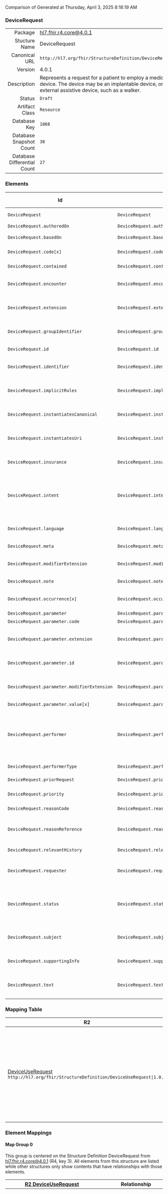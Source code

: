 Comparison of 
Generated at Thursday, April 3, 2025 8:18:19 AM

### DeviceRequest

|      |     |
| ---: | --- |
| Package | hl7.fhir.r4.core@4.0.1 |
| Stucture Name | DeviceRequest |
| Canonical URL | `http://hl7.org/fhir/StructureDefinition/DeviceRequest` |
| Version | 4.0.1 |
| Description | Represents a request for a patient to employ a medical device. The device may be an implantable device, or an external assistive device, such as a walker. |
| Status | `Draft` |
| Artifact Class | `Resource` |
| Database Key | `1068` |
| Database Snapshot Count | `38` |
| Database Differential Count | `27` |

### Elements

| Id | Path | Name | Base Path | Short | Cardinality | Collated Type | Binding Strength | Binding Value Set |
| -- | ---- | ---- | --------- | ----- | ----------- | ------------- | ---------------- | ----------------- |
| `DeviceRequest` | `DeviceRequest` | `DeviceRequest` | DeviceRequest | Medical device request | 0..* | DeviceRequest |  |  |
| `DeviceRequest.authoredOn` | `DeviceRequest.authoredOn` | `authoredOn` | DeviceRequest.authoredOn | When recorded | 0..1 | dateTime |  |  |
| `DeviceRequest.basedOn` | `DeviceRequest.basedOn` | `basedOn` | DeviceRequest.basedOn | What request fulfills | 0..* | Reference(http://hl7.org/fhir/StructureDefinition/Resource) |  |  |
| `DeviceRequest.code[x]` | `DeviceRequest.code[x]` | `code[x]` | DeviceRequest.code[x] | Device requested | 1..1 | CodeableConcept, Reference(http://hl7.org/fhir/StructureDefinition/Device) | `Example` | `http://hl7.org/fhir/ValueSet/device-kind` |
| `DeviceRequest.contained` | `DeviceRequest.contained` | `contained` | DomainResource.contained | Contained, inline Resources | 0..* | Resource |  |  |
| `DeviceRequest.encounter` | `DeviceRequest.encounter` | `encounter` | DeviceRequest.encounter | Encounter motivating request | 0..1 | Reference(http://hl7.org/fhir/StructureDefinition/Encounter) |  |  |
| `DeviceRequest.extension` | `DeviceRequest.extension` | `extension` | DomainResource.extension | Additional content defined by implementations | 0..* | Extension |  |  |
| `DeviceRequest.groupIdentifier` | `DeviceRequest.groupIdentifier` | `groupIdentifier` | DeviceRequest.groupIdentifier | Identifier of composite request | 0..1 | Identifier |  |  |
| `DeviceRequest.id` | `DeviceRequest.id` | `id` | Resource.id | Logical id of this artifact | 0..1 | id |  |  |
| `DeviceRequest.identifier` | `DeviceRequest.identifier` | `identifier` | DeviceRequest.identifier | External Request identifier | 0..* | Identifier |  |  |
| `DeviceRequest.implicitRules` | `DeviceRequest.implicitRules` | `implicitRules` | Resource.implicitRules | A set of rules under which this content was created | 0..1 | uri |  |  |
| `DeviceRequest.instantiatesCanonical` | `DeviceRequest.instantiatesCanonical` | `instantiatesCanonical` | DeviceRequest.instantiatesCanonical | Instantiates FHIR protocol or definition | 0..* | canonical(http://hl7.org/fhir/StructureDefinition/ActivityDefinition), canonical(http://hl7.org/fhir/StructureDefinition/PlanDefinition) |  |  |
| `DeviceRequest.instantiatesUri` | `DeviceRequest.instantiatesUri` | `instantiatesUri` | DeviceRequest.instantiatesUri | Instantiates external protocol or definition | 0..* | uri |  |  |
| `DeviceRequest.insurance` | `DeviceRequest.insurance` | `insurance` | DeviceRequest.insurance | Associated insurance coverage | 0..* | Reference(http://hl7.org/fhir/StructureDefinition/ClaimResponse), Reference(http://hl7.org/fhir/StructureDefinition/Coverage) |  |  |
| `DeviceRequest.intent` | `DeviceRequest.intent` | `intent` | DeviceRequest.intent | proposal \| plan \| directive \| order \| original-order \| reflex-order \| filler-order \| instance-order \| option | 1..1 | code | `Required` | `http://hl7.org/fhir/ValueSet/request-intent|4.0.1` |
| `DeviceRequest.language` | `DeviceRequest.language` | `language` | Resource.language | Language of the resource content | 0..1 | code | `Required` | `http://hl7.org/fhir/ValueSet/all-languages` |
| `DeviceRequest.meta` | `DeviceRequest.meta` | `meta` | Resource.meta | Metadata about the resource | 0..1 | Meta |  |  |
| `DeviceRequest.modifierExtension` | `DeviceRequest.modifierExtension` | `modifierExtension` | DomainResource.modifierExtension | Extensions that cannot be ignored | 0..* | Extension |  |  |
| `DeviceRequest.note` | `DeviceRequest.note` | `note` | DeviceRequest.note | Notes or comments | 0..* | Annotation |  |  |
| `DeviceRequest.occurrence[x]` | `DeviceRequest.occurrence[x]` | `occurrence[x]` | DeviceRequest.occurrence[x] | Desired time or schedule for use | 0..1 | dateTime, Period, Timing |  |  |
| `DeviceRequest.parameter` | `DeviceRequest.parameter` | `parameter` | DeviceRequest.parameter | Device details | 0..* | BackboneElement |  |  |
| `DeviceRequest.parameter.code` | `DeviceRequest.parameter.code` | `code` | DeviceRequest.parameter.code | Device detail | 0..1 | CodeableConcept | `Example` |  |
| `DeviceRequest.parameter.extension` | `DeviceRequest.parameter.extension` | `extension` | Element.extension | Additional content defined by implementations | 0..* | Extension |  |  |
| `DeviceRequest.parameter.id` | `DeviceRequest.parameter.id` | `id` | Element.id | Unique id for inter-element referencing | 0..1 | id |  |  |
| `DeviceRequest.parameter.modifierExtension` | `DeviceRequest.parameter.modifierExtension` | `modifierExtension` | BackboneElement.modifierExtension | Extensions that cannot be ignored even if unrecognized | 0..* | Extension |  |  |
| `DeviceRequest.parameter.value[x]` | `DeviceRequest.parameter.value[x]` | `value[x]` | DeviceRequest.parameter.value[x] | Value of detail | 0..1 | boolean, CodeableConcept, Quantity, Range |  |  |
| `DeviceRequest.performer` | `DeviceRequest.performer` | `performer` | DeviceRequest.performer | Requested Filler | 0..1 | Reference(http://hl7.org/fhir/StructureDefinition/CareTeam), Reference(http://hl7.org/fhir/StructureDefinition/Device), Reference(http://hl7.org/fhir/StructureDefinition/HealthcareService), Reference(http://hl7.org/fhir/StructureDefinition/Organization), Reference(http://hl7.org/fhir/StructureDefinition/Patient), Reference(http://hl7.org/fhir/StructureDefinition/Practitioner), Reference(http://hl7.org/fhir/StructureDefinition/PractitionerRole), Reference(http://hl7.org/fhir/StructureDefinition/RelatedPerson) |  |  |
| `DeviceRequest.performerType` | `DeviceRequest.performerType` | `performerType` | DeviceRequest.performerType | Filler role | 0..1 | CodeableConcept | `Example` | `http://hl7.org/fhir/ValueSet/participant-role` |
| `DeviceRequest.priorRequest` | `DeviceRequest.priorRequest` | `priorRequest` | DeviceRequest.priorRequest | What request replaces | 0..* | Reference(http://hl7.org/fhir/StructureDefinition/Resource) |  |  |
| `DeviceRequest.priority` | `DeviceRequest.priority` | `priority` | DeviceRequest.priority | routine \| urgent \| asap \| stat | 0..1 | code | `Required` | `http://hl7.org/fhir/ValueSet/request-priority|4.0.1` |
| `DeviceRequest.reasonCode` | `DeviceRequest.reasonCode` | `reasonCode` | DeviceRequest.reasonCode | Coded Reason for request | 0..* | CodeableConcept | `Example` | `http://hl7.org/fhir/ValueSet/condition-code` |
| `DeviceRequest.reasonReference` | `DeviceRequest.reasonReference` | `reasonReference` | DeviceRequest.reasonReference | Linked Reason for request | 0..* | Reference(http://hl7.org/fhir/StructureDefinition/Condition), Reference(http://hl7.org/fhir/StructureDefinition/DiagnosticReport), Reference(http://hl7.org/fhir/StructureDefinition/DocumentReference), Reference(http://hl7.org/fhir/StructureDefinition/Observation) |  |  |
| `DeviceRequest.relevantHistory` | `DeviceRequest.relevantHistory` | `relevantHistory` | DeviceRequest.relevantHistory | Request provenance | 0..* | Reference(http://hl7.org/fhir/StructureDefinition/Provenance) |  |  |
| `DeviceRequest.requester` | `DeviceRequest.requester` | `requester` | DeviceRequest.requester | Who/what is requesting diagnostics | 0..1 | Reference(http://hl7.org/fhir/StructureDefinition/Device), Reference(http://hl7.org/fhir/StructureDefinition/Organization), Reference(http://hl7.org/fhir/StructureDefinition/Practitioner), Reference(http://hl7.org/fhir/StructureDefinition/PractitionerRole) |  |  |
| `DeviceRequest.status` | `DeviceRequest.status` | `status` | DeviceRequest.status | draft \| active \| on-hold \| revoked \| completed \| entered-in-error \| unknown | 0..1 | code | `Required` | `http://hl7.org/fhir/ValueSet/request-status|4.0.1` |
| `DeviceRequest.subject` | `DeviceRequest.subject` | `subject` | DeviceRequest.subject | Focus of request | 1..1 | Reference(http://hl7.org/fhir/StructureDefinition/Device), Reference(http://hl7.org/fhir/StructureDefinition/Group), Reference(http://hl7.org/fhir/StructureDefinition/Location), Reference(http://hl7.org/fhir/StructureDefinition/Patient) |  |  |
| `DeviceRequest.supportingInfo` | `DeviceRequest.supportingInfo` | `supportingInfo` | DeviceRequest.supportingInfo | Additional clinical information | 0..* | Reference(http://hl7.org/fhir/StructureDefinition/Resource) |  |  |
| `DeviceRequest.text` | `DeviceRequest.text` | `text` | DomainResource.text | Text summary of the resource, for human interpretation | 0..1 | Narrative |  |  |
### Mapping Table

| R2 | Comparison | R3 | Comparison | R4 | Comparison | R4B | Comparison | R5
| --- | --- | --- | --- | --- | --- | --- | --- | ---
| [DeviceUseRequest](/docs/R2/Resources/DeviceUseRequest.md)<br/> `http://hl7.org/fhir/StructureDefinition/DeviceUseRequest\|1.0.2` | →→→→→→→<br/>`RelatedTo`<br/>- DBKey: `100`<br/>- Reviewed: `n/a`<br/>- By: `n/a`<br/>→→→→→→→<hr/>←←←←←←←<br/>`SourceIsBroaderThanTarget`<br/>- DBKey: `267`<br/>- Reviewed: `n/a`<br/>- By: `n/a`<br/>←←←←←←←| [DeviceRequest](/docs/R3/Resources/DeviceRequest.md)<br/> `http://hl7.org/fhir/StructureDefinition/DeviceRequest\|3.0.2` | →→→→→→→<br/>`RelatedTo`<br/>- DBKey: `449`<br/>- Reviewed: `n/a`<br/>- By: `n/a`<br/>→→→→→→→<hr/>←←←←←←←<br/>`SourceIsBroaderThanTarget`<br/>- DBKey: `644`<br/>- Reviewed: `n/a`<br/>- By: `n/a`<br/>←←←←←←←| [DeviceRequest](/docs/R4/Resources/DeviceRequest.md)<br/> `http://hl7.org/fhir/StructureDefinition/DeviceRequest\|4.0.1` | →→→→→→→<br/>`Equivalent`<br/>- DBKey: `1461`<br/>- Reviewed: `n/a`<br/>- By: `n/a`<br/>→→→→→→→<hr/>←←←←←←←<br/>`Equivalent`<br/>- DBKey: `1462`<br/>- Reviewed: `n/a`<br/>- By: `n/a`<br/>←←←←←←←| [DeviceRequest](/docs/R4B/Resources/DeviceRequest.md)<br/> `http://hl7.org/fhir/StructureDefinition/DeviceRequest\|4.3.0` | →→→→→→→<br/>`RelatedTo`<br/>- DBKey: `965`<br/>- Reviewed: `n/a`<br/>- By: `n/a`<br/>→→→→→→→<hr/>←←←←←←←<br/>`SourceIsBroaderThanTarget`<br/>- DBKey: `1194`<br/>- Reviewed: `n/a`<br/>- By: `n/a`<br/>←←←←←←←| [DeviceRequest](/docs/R5/Resources/DeviceRequest.md)<br/> `http://hl7.org/fhir/StructureDefinition/DeviceRequest\|5.0.0` 

### Element Mappings


#### Map Group 0

This group is centered on the Structure Definition DeviceRequest from hl7.fhir.r4.core@4.0.1 (R4, key 3).
All elements from this structure are listed while other structures only show contents that have relationships with those elements.

| [R2 DeviceUseRequest](/docs/R2/Resources/DeviceUseRequest.md)| Relationship | [R3 DeviceRequest](/docs/R3/Resources/DeviceRequest.md)| Relationship | R4 DeviceRequest| Relationship | [R4B DeviceRequest](/docs/R4B/Resources/DeviceRequest.md)| Relationship | [R5 DeviceRequest](/docs/R5/Resources/DeviceRequest.md)
| --- | --- | --- | --- | --- | --- | --- | --- | ---
| | | `DeviceRequest`| →→→→ _SourceIsNarrowerThanTarget_ →→→→ <br/>(13008)<hr/>←←←← _SourceIsBroaderThanTarget_ ←←←← <br/>(13009)| **`DeviceRequest`**| _Equivalent_<br/>(25795/25796)| `DeviceRequest`| →→→→ _SourceIsNarrowerThanTarget_ →→→→ <br/>(40683)<hr/>←←←← _SourceIsBroaderThanTarget_ ←←←← <br/>(40684)| `DeviceRequest`
| | | `DeviceRequest.id`| _Equivalent_<br/>(13010/13011)| **`DeviceRequest.id`**| _Equivalent_<br/>(25797/25798)| `DeviceRequest.id`| _Equivalent_<br/>(40685/40686)| `DeviceRequest.id`
| | | `DeviceRequest.meta`| →→→→ _SourceIsNarrowerThanTarget_ →→→→ <br/>(13012)<hr/>←←←← _SourceIsBroaderThanTarget_ ←←←← <br/>(13013)| **`DeviceRequest.meta`**| _Equivalent_<br/>(25799/25800)| `DeviceRequest.meta`| _Equivalent_<br/>(40687/40688)| `DeviceRequest.meta`
| | | `DeviceRequest.implicitRules`| _Equivalent_<br/>(13014/13015)| **`DeviceRequest.implicitRules`**| _Equivalent_<br/>(25801/25802)| `DeviceRequest.implicitRules`| _Equivalent_<br/>(40689/40690)| `DeviceRequest.implicitRules`
| | | `DeviceRequest.language`| →→→→ _SourceIsNarrowerThanTarget_ →→→→ <br/>(13016)<hr/>←←←← _SourceIsNarrowerThanTarget_ ←←←← <br/>(13017)| **`DeviceRequest.language`**| _Equivalent_<br/>(25803/25804)| `DeviceRequest.language`| _Equivalent_<br/>(40691/40692)| `DeviceRequest.language`
| | | `DeviceRequest.text`| _Equivalent_<br/>(13018/13019)| **`DeviceRequest.text`**| _Equivalent_<br/>(25805/25806)| `DeviceRequest.text`| _Equivalent_<br/>(40693/40694)| `DeviceRequest.text`
| | | `DeviceRequest.contained`| _Equivalent_<br/>(13020/13021)| **`DeviceRequest.contained`**| _Equivalent_<br/>(25807/25808)| `DeviceRequest.contained`| _Equivalent_<br/>(40695/40696)| `DeviceRequest.contained`
| | | `DeviceRequest.extension`| _Equivalent_<br/>(13022/13023)| **`DeviceRequest.extension`**| _Equivalent_<br/>(25809/25810)| `DeviceRequest.extension`| _Equivalent_<br/>(40697/40698)| `DeviceRequest.extension`
| | | `DeviceRequest.modifierExtension`| _Equivalent_<br/>(13024/13025)| **`DeviceRequest.modifierExtension`**| _Equivalent_<br/>(25811/25812)| `DeviceRequest.modifierExtension`| _Equivalent_<br/>(40699/40700)| `DeviceRequest.modifierExtension`
| | | `DeviceRequest.identifier`| _Equivalent_<br/>(13026/13027)| **`DeviceRequest.identifier`**| _Equivalent_<br/>(25813/25814)| `DeviceRequest.identifier`| _Equivalent_<br/>(40701/40702)| `DeviceRequest.identifier`
| | | | | **`DeviceRequest.instantiatesCanonical`**| _Equivalent_<br/>(25815/25816)| `DeviceRequest.instantiatesCanonical`| _Equivalent_<br/>(40703/40704)| `DeviceRequest.instantiatesCanonical`
| | | | | **`DeviceRequest.instantiatesUri`**| _Equivalent_<br/>(25817/25818)| `DeviceRequest.instantiatesUri`| _Equivalent_<br/>(40705/40706)| `DeviceRequest.instantiatesUri`
| | | `DeviceRequest.basedOn`| →→→→ _SourceIsNarrowerThanTarget_ →→→→ <br/>(13028)<hr/>←←←← _SourceIsBroaderThanTarget_ ←←←← <br/>(13029)| **`DeviceRequest.basedOn`**| _Equivalent_<br/>(25819/25820)| `DeviceRequest.basedOn`| _Equivalent_<br/>(40707/40708)| `DeviceRequest.basedOn`
| | | `DeviceRequest.priorRequest`| →→→→ _SourceIsNarrowerThanTarget_ →→→→ <br/>(13030)<hr/>←←←← _SourceIsBroaderThanTarget_ ←←←← <br/>(13031)| **`DeviceRequest.priorRequest`**| _Equivalent_<br/>(25821/25822)| `DeviceRequest.priorRequest`| →→→→ _RelatedTo_ →→→→ <br/>(1768)<hr/>←←←← _RelatedTo_ ←←←← <br/>(2011)| `DeviceRequest.replaces`
| | | `DeviceRequest.groupIdentifier`| _Equivalent_<br/>(13032/13033)| **`DeviceRequest.groupIdentifier`**| _Equivalent_<br/>(25823/25824)| `DeviceRequest.groupIdentifier`| _Equivalent_<br/>(40709/40710)| `DeviceRequest.groupIdentifier`
| | | `DeviceRequest.status`| _Equivalent_<br/>(13034/13035)| **`DeviceRequest.status`**| _Equivalent_<br/>(25825/25826)| `DeviceRequest.status`| _Equivalent_<br/>(40711/40712)| `DeviceRequest.status`
| | | `DeviceRequest.intent`| →→→→ _SourceIsNarrowerThanTarget_ →→→→ <br/>(13036)<hr/>←←←← _SourceIsBroaderThanTarget_ ←←←← <br/>(13037)| **`DeviceRequest.intent`**| _Equivalent_<br/>(25827/25828)| `DeviceRequest.intent`| _Equivalent_<br/>(40713/40714)| `DeviceRequest.intent`
| | | `DeviceRequest.priority`| _Equivalent_<br/>(13038/13039)| **`DeviceRequest.priority`**| _Equivalent_<br/>(25829/25830)| `DeviceRequest.priority`| _Equivalent_<br/>(40715/40716)| `DeviceRequest.priority`
| `DeviceUseRequest.device`| →→→→ _SourceIsBroaderThanTarget_ →→→→ <br/>(181)<hr/>←←←← _SourceIsNarrowerThanTarget_ ←←←← <br/>(595)| `DeviceRequest.code[x]`| →→→→ _SourceIsNarrowerThanTarget_ →→→→ <br/>(13040)<hr/>←←←← _SourceIsBroaderThanTarget_ ←←←← <br/>(13041)| **`DeviceRequest.code[x]`**| _Equivalent_<br/>(25831/25832)| `DeviceRequest.code[x]`| →→→→ _SourceIsBroaderThanTarget_ →→→→ <br/>(1769)<hr/>←←←← _SourceIsBroaderThanTarget_ ←←←← <br/>(2012)| `DeviceRequest.code`
| | | | | **`DeviceRequest.parameter`**| _Equivalent_<br/>(25833/25834)| `DeviceRequest.parameter`| _Equivalent_<br/>(40717/40718)| `DeviceRequest.parameter`
| | | | | **`DeviceRequest.parameter.id`**| _Equivalent_<br/>(25835/25836)| `DeviceRequest.parameter.id`| _Equivalent_<br/>(40719/40720)| `DeviceRequest.parameter.id`
| | | | | **`DeviceRequest.parameter.extension`**| _Equivalent_<br/>(25837/25838)| `DeviceRequest.parameter.extension`| _Equivalent_<br/>(40721/40722)| `DeviceRequest.parameter.extension`
| | | | | **`DeviceRequest.parameter.modifierExtension`**| _Equivalent_<br/>(25839/25840)| `DeviceRequest.parameter.modifierExtension`| _Equivalent_<br/>(40723/40724)| `DeviceRequest.parameter.modifierExtension`
| | | | | **`DeviceRequest.parameter.code`**| _Equivalent_<br/>(25841/25842)| `DeviceRequest.parameter.code`| _Equivalent_<br/>(40725/40726)| `DeviceRequest.parameter.code`
| | | | | **`DeviceRequest.parameter.value[x]`**| _Equivalent_<br/>(25843/25844)| `DeviceRequest.parameter.value[x]`| _Equivalent_<br/>(40727/40728)| `DeviceRequest.parameter.value[x]`
| | | `DeviceRequest.subject`| →→→→ _SourceIsNarrowerThanTarget_ →→→→ <br/>(13042)<hr/>←←←← _SourceIsBroaderThanTarget_ ←←←← <br/>(13043)| **`DeviceRequest.subject`**| _Equivalent_<br/>(25845/25846)| `DeviceRequest.subject`| _Equivalent_<br/>(40729/40730)| `DeviceRequest.subject`
| `DeviceUseRequest.encounter`| →→→→ _RelatedTo_ →→→→ <br/>(182)<hr/>←←←← _RelatedTo_ ←←←← <br/>(596)| `DeviceRequest.context`| →→→→ _SourceIsNarrowerThanTarget_ →→→→ <br/>(995)<hr/>←←←← _SourceIsBroaderThanTarget_ ←←←← <br/>(1482)| **`DeviceRequest.encounter`**| _Equivalent_<br/>(25847/25848)| `DeviceRequest.encounter`| _Equivalent_<br/>(40731/40732)| `DeviceRequest.encounter`
| `DeviceUseRequest.orderedOn`| →→→→ _SourceIsNarrowerThanTarget_ →→→→ <br/>(185)<hr/>←←←← _SourceIsBroaderThanTarget_ ←←←← <br/>(599)| `DeviceRequest.occurrence[x]`| →→→→ _SourceIsNarrowerThanTarget_ →→→→ <br/>(13044)<hr/>←←←← _SourceIsBroaderThanTarget_ ←←←← <br/>(13045)| **`DeviceRequest.occurrence[x]`**| _Equivalent_<br/>(25849/25850)| `DeviceRequest.occurrence[x]`| _Equivalent_<br/>(40733/40734)| `DeviceRequest.occurrence[x]`
| `DeviceUseRequest.timing[x]`| →→→→ _SourceIsNarrowerThanTarget_ →→→→ <br/>(188)<hr/>←←←← _SourceIsBroaderThanTarget_ ←←←← <br/>(599)| `DeviceRequest.occurrence[x]`| →→→→ _SourceIsNarrowerThanTarget_ →→→→ <br/>(13044)<hr/>←←←← _SourceIsBroaderThanTarget_ ←←←← <br/>(13045)| **`DeviceRequest.occurrence[x]`**| _Equivalent_<br/>(25849/25850)| `DeviceRequest.occurrence[x]`| _Equivalent_<br/>(40733/40734)| `DeviceRequest.occurrence[x]`
| `DeviceUseRequest.recordedOn`| _Equivalent_<br/>(187/594)| `DeviceRequest.authoredOn`| _Equivalent_<br/>(13046/13047)| **`DeviceRequest.authoredOn`**| _Equivalent_<br/>(25851/25852)| `DeviceRequest.authoredOn`| _Equivalent_<br/>(40735/40736)| `DeviceRequest.authoredOn`
| | | `DeviceRequest.requester`| →→→→ _SourceIsBroaderThanTarget_ →→→→ <br/>(13048)<hr/>←←←← _RelatedTo_ ←←←← <br/>(1483)| **`DeviceRequest.requester`**| _Equivalent_<br/>(25853/25854)| `DeviceRequest.requester`| _Equivalent_<br/>(40737/40738)| `DeviceRequest.requester`
| | | `DeviceRequest.requester.agent`| →→→→ _RelatedTo_ →→→→ <br/>(997)<hr/>←←←← _RelatedTo_ ←←←← <br/>(1483)| **`DeviceRequest.requester`**| _Equivalent_<br/>(25853/25854)| `DeviceRequest.requester`| _Equivalent_<br/>(40737/40738)| `DeviceRequest.requester`
| | | `DeviceRequest.performerType`| _Equivalent_<br/>(13053/13054)| **`DeviceRequest.performerType`**| _Equivalent_<br/>(25855/25856)| `DeviceRequest.performerType`| | | 
| | | `DeviceRequest.performer`| →→→→ _RelatedTo_ →→→→ <br/>(13055)<hr/>←←←← _RelatedTo_ ←←←← <br/>(13056)| **`DeviceRequest.performer`**| _Equivalent_<br/>(25857/25858)| `DeviceRequest.performer`| →→→→ _SourceIsBroaderThanTarget_ →→→→ <br/>(40740)<hr/>←←←← _SourceIsBroaderThanTarget_ ←←←← <br/>(40741)| `DeviceRequest.performer`
| `DeviceUseRequest.indication`| →→→→ _SourceIsBroaderThanTarget_ →→→→ <br/>(183)<hr/>←←←← _SourceIsNarrowerThanTarget_ ←←←← <br/>(600)| `DeviceRequest.reasonCode`| _Equivalent_<br/>(13057/13058)| **`DeviceRequest.reasonCode`**| _Equivalent_<br/>(25859/25860)| `DeviceRequest.reasonCode`| →→→→ _SourceIsBroaderThanTarget_ →→→→ <br/>(1770)<hr/>←←←← _SourceIsBroaderThanTarget_ ←←←← <br/>(2013)| `DeviceRequest.reason`
| | | `DeviceRequest.reasonReference`| →→→→ _RelatedTo_ →→→→ <br/>(13059)<hr/>←←←← _RelatedTo_ ←←←← <br/>(13060)| **`DeviceRequest.reasonReference`**| _Equivalent_<br/>(25861/25862)| `DeviceRequest.reasonReference`| →→→→ _SourceIsBroaderThanTarget_ →→→→ <br/>(1771)<hr/>←←←← _RelatedTo_ ←←←← <br/>(2014)| `DeviceRequest.reason`
| | | | | **`DeviceRequest.insurance`**| _Equivalent_<br/>(25863/25864)| `DeviceRequest.insurance`| _Equivalent_<br/>(40742/40743)| `DeviceRequest.insurance`
| | | `DeviceRequest.supportingInfo`| →→→→ _SourceIsNarrowerThanTarget_ →→→→ <br/>(13061)<hr/>←←←← _SourceIsBroaderThanTarget_ ←←←← <br/>(13062)| **`DeviceRequest.supportingInfo`**| _Equivalent_<br/>(25865/25866)| `DeviceRequest.supportingInfo`| _Equivalent_<br/>(40744/40745)| `DeviceRequest.supportingInfo`
| `DeviceUseRequest.notes`| →→→→ _SourceIsBroaderThanTarget_ →→→→ <br/>(184)<hr/>←←←← _SourceIsBroaderThanTarget_ ←←←← <br/>(597)| `DeviceRequest.note`| _Equivalent_<br/>(13063/13064)| **`DeviceRequest.note`**| _Equivalent_<br/>(25867/25868)| `DeviceRequest.note`| _Equivalent_<br/>(40746/40747)| `DeviceRequest.note`
| | | `DeviceRequest.relevantHistory`| →→→→ _SourceIsNarrowerThanTarget_ →→→→ <br/>(13065)<hr/>←←←← _SourceIsBroaderThanTarget_ ←←←← <br/>(13066)| **`DeviceRequest.relevantHistory`**| _Equivalent_<br/>(25869/25870)| `DeviceRequest.relevantHistory`| _Equivalent_<br/>(40748/40749)| `DeviceRequest.relevantHistory`
| *7 of 22 elements used* <br/>remaining elements:<br/>`DeviceUseRequest`, `DeviceUseRequest.bodySite[x]`, `DeviceUseRequest.contained`, `DeviceUseRequest.extension`, `DeviceUseRequest.id`, `DeviceUseRequest.identifier`, `DeviceUseRequest.implicitRules`, `DeviceUseRequest.language`, `DeviceUseRequest.meta`, `DeviceUseRequest.modifierExtension`, `DeviceUseRequest.priority`, `DeviceUseRequest.prnReason`, `DeviceUseRequest.status`, `DeviceUseRequest.subject`, `DeviceUseRequest.text`| | *30 of 35 elements used* <br/>remaining elements:<br/>`DeviceRequest.definition`, `DeviceRequest.requester.extension`, `DeviceRequest.requester.id`, `DeviceRequest.requester.modifierExtension`, `DeviceRequest.requester.onBehalfOf`| | *38 of 38 elements used* | | *38 of 38 elements used* | | *36 of 40 elements used* <br/>remaining elements:<br/>`DeviceRequest.asNeeded`, `DeviceRequest.asNeededFor`, `DeviceRequest.doNotPerform`, `DeviceRequest.quantity`

